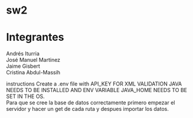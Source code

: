 # sw2  
# Integrantes
Andrés Iturria  
José Manuel Martinez  
Jaime Gisbert  
Cristina Abdul-Massih  


instructions
Create a .env file with API_KEY
FOR XML VALIDATION JAVA NEEDS TO BE INSTALLED AND ENV VARIABLE JAVA_HOME NEEDS
TO BE SET IN THE OS.  
Para que se cree la base de datos correctamente primero empezar el servidor y 
hacer un get de cada ruta y despues importar los datos.